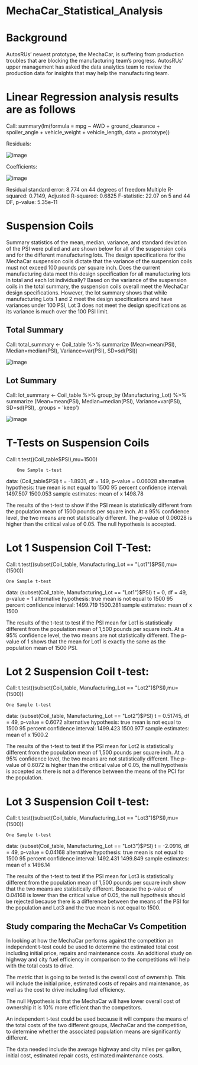# MechaCar_Statistical_Analysis

# Background 
AutosRUs’ newest prototype, the MechaCar, is suffering from production troubles that are blocking the manufacturing team’s progress. AutosRUs’ upper management has asked the data analytics team to review the production data for insights that may help the manufacturing team.

# Linear Regression analysis results are as follows

Call:
summary(lm(formula = mpg ~ AWD + ground_clearance + spoiler_angle + vehicle_weight + vehicle_length, data = prototype))

Residuals: 

![image](https://user-images.githubusercontent.com/117044267/222482920-66d05658-a1bb-4e45-8ea1-58b4021d0a8d.png)

Coefficients:

![image](https://user-images.githubusercontent.com/117044267/222483854-ed2a07de-1fbc-4401-95eb-640958369b7f.png)



Residual standard error: 8.774 on 44 degrees of freedom Multiple R-squared:  0.7149,    Adjusted R-squared:  0.6825 F-statistic: 22.07 on 5 and 44 DF,  p-value: 5.35e-11

# Suspension Coils

Summary statistics of the mean, median, variance, and standard deviation of the PSI were pulled and are shown below for all of the suspension coils and for the different manufacturing lots. The design specifications for the MechaCar suspension coils dictate that the variance of the suspension coils must not exceed 100 pounds per square inch. Does the current manufacturing data meet this design specification for all manufacturing lots in total and each lot individually? Based on the variance of the suspension coils in the total summary, the suspension coils overall meet the MechaCar design specifications. However, the lot summary shows that while manufacturing Lots 1 and 2 meet the design specifications and have variances under 100 PSI, Lot 3 does not meet the design specifications as its variance is much over the 100 PSI limit.

## Total Summary

Call:
total_summary <- Coil_table %>% summarize (Mean=mean(PSI), Median=median(PSI), Variance=var(PSI), SD=sd(PSI))

![image](https://user-images.githubusercontent.com/117044267/222487534-9a76f4ad-6fd6-4a73-b086-e9dde5ccd0dd.png)

## Lot Summary

Call:
lot_summary <- Coil_table %>% group_by (Manufacturing_Lot) %>% summarize (Mean=mean(PSI), Median=median(PSI), Variance=var(PSI), SD=sd(PSI), .groups = 'keep')

![image](https://user-images.githubusercontent.com/117044267/222489088-98917fba-439d-4bf1-b7d4-ba363a796f61.png)

# T-Tests on Suspension Coils

Call:
t.test((Coil_table$PSI),mu=1500)

        One Sample t-test

data:  (Coil_table$PSI)
t = -1.8931, df = 149, p-value = 0.06028
  alternative hypothesis: true mean is not equal to 1500
95 percent confidence interval:
  1497.507 1500.053
sample estimates: 
  mean of x 
    1498.78 

The results of the t-test to show if the PSI mean is statistically different from the population mean of 1500 pounds per square inch. At a 95% confidence level, the two means are not statistically different. The p-value of 0.06028 is higher than the critical value of 0.05. The null hypothesis is accepted. 

# Lot 1 Suspension Coil T-Test:

Call:
t.test((subset(Coil_table, Manufacturing_Lot == "Lot1")$PSI),mu=(1500))

	One Sample t-test

data:  (subset(Coil_table, Manufacturing_Lot == "Lot1")$PSI)
t = 0, df = 49, p-value = 1
alternative hypothesis: true mean is not equal to 1500
95 percent confidence interval:
 1499.719 1500.281
sample estimates:
mean of x 
     1500 

The results of the t-test to test if the PSI mean for Lot1 is statistically different from the population mean of 1,500 pounds per square inch. At a 95% confidence level, the two means are not statistically different. The p-value of 1 shows that the mean for Lot1 is exactly the same as the population mean of 1500 PSI.

# Lot 2 Suspension Coil t-test:

Call: 
t.test((subset(Coil_table, Manufacturing_Lot == "Lot2")$PSI),mu=(1500))

	One Sample t-test

data:  (subset(Coil_table, Manufacturing_Lot == "Lot2")$PSI)
t = 0.51745, df = 49, p-value = 0.6072
alternative hypothesis: true mean is not equal to 1500
95 percent confidence interval: 1499.423 1500.977
sample estimates:
mean of x 
1500.2 

The results of the t-test to test if the PSI mean for Lot2 is statistically different from the population mean of 1,500 pounds per square inch. At a 95% confidence level, the two means are not statistically different. The p-value of 0.6072 is higher than the critical value of 0.05, the null hypothesis is accepted as there is not a difference between the means of the PCI for the population. 

# Lot 3 Suspension Coil t-test:

Call:
t.test((subset(Coil_table, Manufacturing_Lot == "Lot3")$PSI),mu=(1500))

	One Sample t-test

data:  (subset(Coil_table, Manufacturing_Lot == "Lot3")$PSI)
t = -2.0916, df = 49, p-value = 0.04168
alternative hypothesis: true mean is not equal to 1500
95 percent confidence interval:
 1492.431 1499.849
sample estimates:
mean of x 
  1496.14 
 
The results of the t-test to test if the PSI mean for Lot3 is statistically different from the population mean of 1,500 pounds per square inch show that the two means are statistically different. Because the p-value of 0.04168 is lower than the critical value of 0.05, the null hypothesis should be rejected because there is a difference between the means of the PSI for the population and Lot3 and the true mean is not equal to 1500. 


## Study comparing the MechaCar Vs Competition

In looking at how the MechaCar performs against the competition an independent t-test could be used to determine the estimated total cost including initial price, repairs and maintenance costs. An additional study on highway and city fuel efficiency in comparison to the competitions will help with the total costs to drive. 

The metric that is going to be tested is the overall cost of ownership.  This will include the initial price, estimated costs of repairs and maintenance, as well as the cost to drive including fuel efficiency. 

The null Hypothesis is that the MechaCar will have lower overall cost of ownership it is 10% more efficient than the competitors. 

An independent t-test could be used because it will compare the means of the total costs of the two different groups, MechaCar and the competition, to determine whether the associated population means are significantly different.

The data needed include the average highway and city miles per gallon, initial cost, estimated repair costs, estimated maintenance costs.



